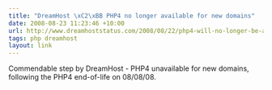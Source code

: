```yaml
---
title: "DreamHost \xC2\xBB PHP4 no longer available for new domains"
date: 2008-08-23 11:23:46 +10:00
url: http://www.dreamhoststatus.com/2008/08/22/php4-will-no-longer-be-available-for-new-domains-starting-082608/
tags: php dreamhost
layout: link
---
```

Commendable step by DreamHost - PHP4 unavailable for new domains, following the PHP4 end-of-life on 08/08/08.
